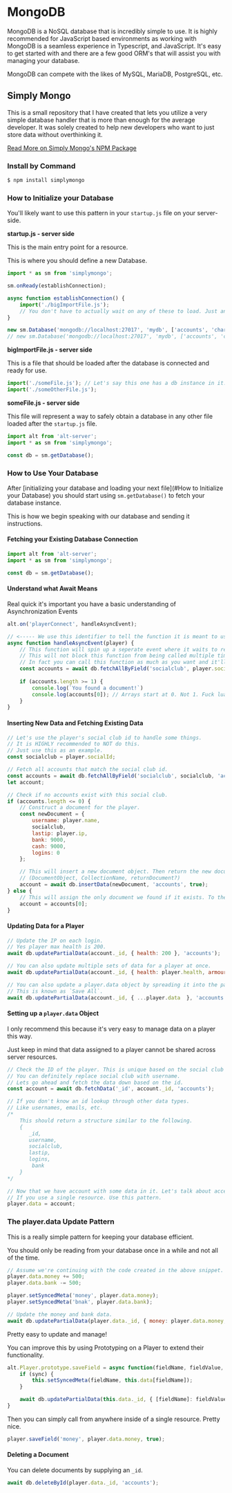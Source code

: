 # MongoDB

MongoDB is a NoSQL database that is incredibly simple to use. It is highly recommended for JavaScript based environments as working with MongoDB is a seamless experience in Typescript, and JavaScript. It's easy to get started with and there are a few good ORM's that will assist you with managing your database.

MongoDB can compete with the likes of MySQL, MariaDB, PostgreSQL, etc.

## Simply Mongo

This is a small repository that I have created that lets you utilize a very simple database handler that is more than enough for the average developer. It was solely created to help new developers who want to just store data without overthinking it.

 [Read More on Simply Mongo's NPM Package](https://www.npmjs.com/package/simplymongo)

### Install by Command

```js
$ npm install simplymongo
```

### How to Initialize your Database

You'll likely want to use this pattern in your `startup.js` file on your server-side.

**startup.js - server side**

This is the main entry point for a resource.

This is where you should define a new Database.

```js
import * as sm from 'simplymongo';

sm.onReady(establishConnection);

async function establishConnection() {
    import('./bigImportFile.js');
    // You don't have to actually wait on any of these to load. Just an fyi.
}

new sm.Database('mongodb://localhost:27017', 'mydb', ['accounts', 'characters']);
// new sm.Database('mongodb://localhost:27017', 'mydb', ['accounts', 'characters'], 'username', 'password');
```

**bigImportFile.js - server side**

This is a file that should be loaded after the database is connected and ready for use.

```js
import('./someFile.js'); // Let's say this one has a db instance in it.
import('./someOtherFile.js');
```

**someFile.js - server side**

This file will represent a way to safely obtain a database in any other file loaded after the `startup.js` file.

```js
import alt from 'alt-server';
import * as sm from 'simplymongo';

const db = sm.getDatabase();
```

### How to Use Your Database

After [initializing your database and loading your next file](#How to Initialize your Database) you should start using `sm.getDatabase()` to fetch your database instance.

This is how we begin speaking with our database and sending it instructions.

#### Fetching your Existing Database Connection

```js
import alt from 'alt-server';
import * as sm from 'simplymongo';

const db = sm.getDatabase();
```

#### Understand what Await Means

Real quick it's important you have a basic understanding of Asynchronization Events

```js
alt.on('playerConnect', handleAsyncEvent);

// <----- We use this identifier to tell the function it is meant to use 'await'.
async function handleAsyncEvent(player) {
	// This function will spin up a seperate event where it waits to return this event.
    // This will not block this function from being called multiple times.
    // In fact you can call this function as much as you want and it'll never hold up any other code.
	const accounts = await db.fetchAllByField('socialclub', player.socialId, 'accounts');
    
    if (accounts.length >= 1) {
        console.log(`You found a document!`)
        console.log(accounts[0]); // Arrays start at 0. Not 1. Fuck lua.
    }
}
```

#### Inserting New Data and Fetching Existing Data

```js
// Let's use the player's social club id to handle some things.
// It is HIGHLY recommended to NOT do this.
// Just use this as an example.
const socialclub = player.socialId;

// Fetch all accounts that match the social club id.
const accounts = await db.fetchAllByField('socialclub', socialclub, 'accounts');
let account;

// Check if no accounts exist with this social club.
if (accounts.length <= 0) {
    // Construct a document for the player.
    const newDocument = {
        username: player.name,
        socialclub,
        lastip: player.ip,
        bank: 9000,
        cash: 9000,
        logins: 0
    };

    // This will insert a new document object. Then return the new document with its _id
    // (DocumentObject, CollectionName, returnDocument?)
    account = await db.insertData(newDocument, 'accounts', true);
} else {
    // This will assign the only document we found if it exists. To the account variable.
    account = accounts[0];
}
```

#### Updating Data for a Player

```js
// Update the IP on each login.
// Yes player max health is 200.
await db.updatePartialData(account._id, { health: 200 }, 'accounts');

// You can also update multiple sets of data for a player at once.
await db.updatePartialData(account._id, { health: player.health, armour: player.armour  }, 'accounts');

// You can also update a player.data object by spreading it into the parent object.
// This is known as `Save All`.
await db.updatePartialData(account._id, { ...player.data  }, 'accounts');
```

#### Setting up a `player.data` Object

I only recommend this because it's very easy to manage data on a player this way.

Just keep in mind that data assigned to a player cannot be shared across server resources.

```js
// Check the ID of the player. This is unique based on the social club lookup.
// You can definitely replace social club with username.
// Lets go ahead and fetch the data down based on the id.
const account = await db.fetchData('_id', account._id, 'accounts');

// If you don't know an id lookup through other data types.
// Like usernames, emails, etc.
/*
    This should return a structure similar to the following.
    {
       _id,
       username,
       socialclub,
       lastip,
       logins,
        bank
    }
*/

// Now that we have account with some data in it. Let's talk about accessing and updating data.
// If you use a single resource. Use this pattern.
player.data = account;
```

### The player.data Update Pattern

This is a really simple pattern for keeping your database efficient.

You should only be reading from your database once in a while and not all of the time.

```js
// Assume we're continuing with the code created in the above snippet.
player.data.money += 500;
player.data.bank -= 500;

player.setSyncedMeta('money', player.data.money);
player.setSyncedMeta('bnak', player.data.bank);

// Update the money and bank data.
await db.updatePartialData(player.data._id, { money: player.data.money, bank: player.data.bank  }, 'accounts');
```

Pretty easy to update and manage!

You can improve this by using Prototyping on a Player to extend their functionality.

```js
alt.Player.prototype.saveField = async function(fieldName, fieldValue, sync = false) {
	if (sync) {
        this.setSyncedMeta(fieldName, this.data[fieldName]);
    }

    await db.updatePartialData(this.data._id, { [fieldName]: fieldValue }, 'accounts');
}
```

Then you can simply call from anywhere inside of a single resource. Pretty nice.

```js
player.saveField('money', player.data.money, true);
```

#### Deleting a Document

You can delete documents by supplying an `_id`.

```js
await db.deleteById(player.data._id, 'accounts');
```